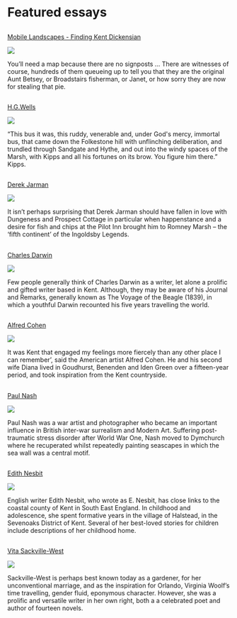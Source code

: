 # Featured essays
<param class="cards">
<span data-attr="cards"></span>

## 
[Mobile Landscapes - Finding Kent Dickensian](dickens/mobile-landscapes)

![](https://raw.githubusercontent.com/kent-map/kent/main/images/thumbnails/mobile-landscapes.jpg)

You’ll need a map because there are no signposts ... There are witnesses of course, hundreds of them queueing up to tell you that they are the original Aunt Betsey, or Broadstairs fisherman, or Janet, or how sorry they are now for stealing that pie.

##
[H.G.Wells](20c/20c-wellshg-biography)

![](https://iiif.juncture-digital.org/thumbnail?url=https://stor.artstor.org/stor/3615ba37-88b4-4c75-95b0-6710b43d7c73)

“This bus it was, this ruddy, venerable and, under God's mercy, immortal bus, that came down the Folkestone hill with unflinching deliberation, and trundled through Sandgate and Hythe, and out into the windy spaces of the Marsh, with Kipps and all his fortunes on its brow. You figure him there.” Kipps.

##
[Derek Jarman](20c/20c-jarman-biography)

![](https://iiif.juncture-digital.org/thumbnail?url=https://raw.githubusercontent.com/kent-map/kent/main/20c/images/Jarman1.jpg)

It isn’t perhaps surprising that Derek Jarman should have fallen in love with Dungeness and Prospect Cottage in particular when happenstance and a desire for fish and chips at the Pilot Inn brought him to Romney Marsh – the ‘fifth continent’ of the Ingoldsby Legends.

##
[Charles Darwin](19c/19c-darwin-biography)

![](https://iiif.juncture-digital.org/thumbnail?url=https://raw.githubusercontent.com/kent-map/kent/main/19c/images/DSCN1084.JPG)

Few people generally think of Charles Darwin as a writer, let alone a prolific and gifted writer based in Kent. Although, they may be aware of his Journal and Remarks, generally known as The Voyage of the Beagle (1839), in which a youthful Darwin recounted his five years travelling the world. 


##
[Alfred Cohen](20c/20c-cohen-biography)

![](https://iiif.juncture-digital.org/thumbnail?url=https://raw.githubusercontent.com/kent-map/kent/main/20c/images/redlandscape.jpg)

It was Kent that engaged my feelings more fiercely than any other place I can remember’, said the American artist Alfred Cohen. He and his second wife Diana lived in Goudhurst, Benenden and Iden Green over a fifteen-year period, and took inspiration from the Kent countryside.

##
[Paul Nash](20c/20c-nash-biography)

![](https://iiif.juncture-digital.org/thumbnail?url=https://upload.wikimedia.org/wikipedia/commons/e/eb/Battle_of_Britain_%28Paul_Nash%29.png)

Paul Nash was a war artist and photographer who became an important influence in British inter-war surrealism and Modern Art. Suffering post-traumatic stress disorder after World War One, Nash moved to Dymchurch where he recuperated whilst repeatedly painting seascapes in which the sea wall was a central motif.

##
[Edith Nesbit](nesbit)

![](https://iiif.juncture-digital.org/thumbnail?url=https://stor.artstor.org/stor/f3df3254-575f-4f32-ae8b-198c806e9d50)

English writer Edith Nesbit, who wrote as E. Nesbit, has close links to the coastal county of Kent in South East England. In childhood and adolescence, she spent formative years in the village of Halstead, in the Sevenoaks District of Kent. Several of her best-loved stories for children include descriptions of her childhood home.

##
[Vita Sackville-West](20c/20c-sackville-west-biography)

![](https://iiif.juncture-digital.org/thumbnail?url=https://raw.githubusercontent.com/kent-map/kent/main/20c/images/sissinghurst2.jpg)

Sackville-West is perhaps best known today as a gardener, for her unconventional marriage, and as the inspiration for Orlando, Virginia Woolf’s time travelling, gender fluid, eponymous character.  However, she was a prolific and versatile writer in her own right, both a a celebrated poet and author of fourteen novels.